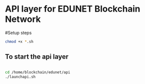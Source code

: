 # API layer for EDUNET Blockchain Network

#Setup steps

```sh
chmod +x *.sh

```

## To start the api layer

```sh

cd /home/blockchain/edunet/api
./launchapi.sh

```
